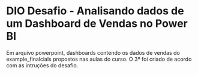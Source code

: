 # DIO Desafio - Analisando dados de um Dashboard de Vendas no Power BI

Em arquivo powerpoint, dashboards contendo os dados de vendas do example_finalcials propostos nas aulas do curso.
O 3º foi criado de acordo com as intruções do desafio.

